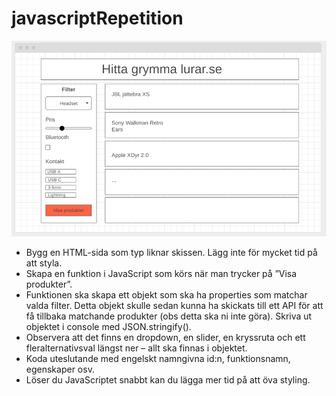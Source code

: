 # javascriptRepetition

![Skiss](Bild1.png)

* Bygg en HTML-sida som typ liknar skissen. Lägg inte för mycket tid på att styla.
* Skapa en funktion i JavaScript som körs när man trycker på ”Visa produkter”.
* Funktionen ska skapa ett objekt som ska ha properties som matchar valda filter. Detta objekt skulle sedan kunna ha skickats till ett API för att få tillbaka matchande produkter (obs detta ska ni inte göra). Skriva ut objektet i console med JSON.stringify().
*	Observera att det finns en dropdown, en slider, en kryssruta och ett fleralternativsval längst ner – allt ska finnas i objektet.
*	Koda uteslutande med engelskt namngivna id:n, funktionsnamn, egenskaper osv.
*	Löser du JavaScriptet snabbt kan du lägga mer tid på att öva styling.
